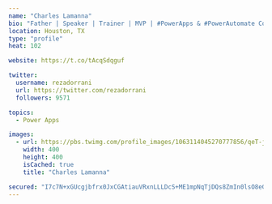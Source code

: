 ```yaml
---
name: "Charles Lamanna"
bio: "Father | Speaker | Trainer | MVP | #PowerApps & #PowerAutomate Community Super User | YouTuber Right-pointing triangle http://youtube.com/c/rezadorrani | Learn - Share - Clockwise rightwards and leftwards open circle arrows"
location: Houston, TX
type: "profile"
heat: 102

website: https://t.co/tAcqSdqguf

twitter:
  username: rezadorrani
  url: https://twitter.com/rezadorrani
  followers: 9571

topics:
  - Power Apps

images:
  - url: https://pbs.twimg.com/profile_images/1063114045270777856/qeT-jpWr_400x400.jpg
    width: 400
    height: 400
    isCached: true
    title: "Charles Lamanna"

secured: "I7c7N+xGUcgjbfrx0JxCGAtiauVRxnLLLDcS+ME1mpNqTjDQs8ZmIn0lsO8eGwpiCnnPPoFZX7uTiwBCts8nWx+Mio+U9kZetbAdpLHw5hwLXtf9zir0ILx1zvOkpOkUnFcdJ475ms0mgFprMusPnY+NtiURqi4eIpdl62H+ZeCXc8IeiTSe6NZ7xdvH4xsvB7Bju7/62Y2QiEJ4Lqriv1AkjZxo1fHXh9a0Vl1sDaObTniLpEc5ZgE8sJoV4Ee3wTHdR11NvvjMP1fIUFerymwFwStF+Z9iUzQB6QqeYe4MKWnMqRbnBPQ8Zs2yRxe4d0M6pu1f5aUqgUQUnJRbirxag3OpQ8J2NdoTXQOnGmFxTbnq8+28Ixg4lt+pX7YmVNW/hVQqDM1J7Zq7MY9pJL4zW4xJdvXnxRfitlS6OnI=;z71CcPyaRRwXIHp/rVtVFg=="
---
```


